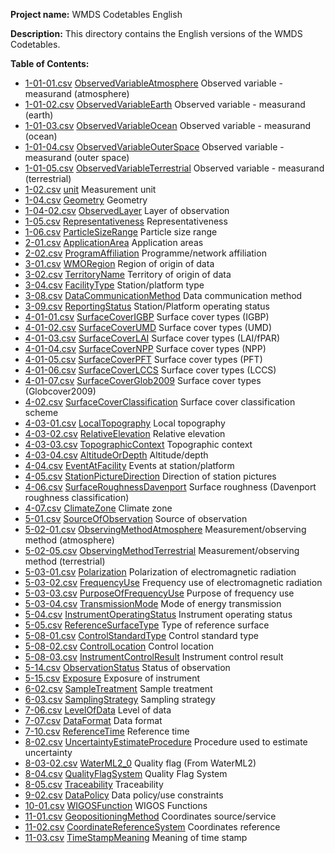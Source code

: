 **Project name:** WMDS Codetables English

**Description:** This directory contains the English versions of the WMDS Codetables. 

**Table of Contents:**

* [1-01-01.csv](./1-01-01.csv) [ObservedVariableAtmosphere](http://codes.wmo.int/wmdr/ObservedVariableAtmosphere) Observed variable - measurand (atmosphere)
* [1-01-02.csv](./1-01-02.csv) [ObservedVariableEarth](http://codes.wmo.int/wmdr/ObservedVariableEarth) Observed variable - measurand (earth)
* [1-01-03.csv](./1-01-03.csv) [ObservedVariableOcean](http://codes.wmo.int/wmdr/ObservedVariableOcean) Observed variable - measurand (ocean)
* [1-01-04.csv](./1-01-04.csv) [ObservedVariableOuterSpace](http://codes.wmo.int/wmdr/ObservedVariableOuterSpace) Observed variable - measurand (outer space)
* [1-01-05.csv](./1-01-05.csv) [ObservedVariableTerrestrial](http://codes.wmo.int/wmdr/ObservedVariableTerrestrial) Observed variable - measurand (terrestrial)
* [1-02.csv](./1-02.csv) [unit](http://codes.wmo.int/wmdr/unit) Measurement unit
* [1-04.csv](./1-04.csv) [Geometry](http://codes.wmo.int/wmdr/Geometry) Geometry
* [1-04-02.csv](./1-04-02.csv) [ObservedLayer](http://codes.wmo.int/wmdr/ObservedLayer) Layer of observation
* [1-05.csv](./1-05.csv) [Representativeness](http://codes.wmo.int/wmdr/Representativeness) Representativeness
* [1-06.csv](./1-06.csv) [ParticleSizeRange](http://codes.wmo.int/wmdr/ParticleSizeRange) Particle size range
* [2-01.csv](./2-01.csv) [ApplicationArea](http://codes.wmo.int/wmdr/ApplicationArea) Application areas
* [2-02.csv](./2-02.csv) [ProgramAffiliation](http://codes.wmo.int/wmdr/ProgramAffiliation) Programme/network affiliation
* [3-01.csv](./3-01.csv) [WMORegion](http://codes.wmo.int/wmdr/WMORegion) Region of origin of data
* [3-02.csv](./3-02.csv) [TerritoryName](http://codes.wmo.int/wmdr/TerritoryName) Territory of origin of data
* [3-04.csv](./3-04.csv) [FacilityType](http://codes.wmo.int/wmdr/FacilityType) Station/platform type
* [3-08.csv](./3-08.csv) [DataCommunicationMethod](http://codes.wmo.int/wmdr/DataCommunicationMethod) Data communication method
* [3-09.csv](./3-09.csv) [ReportingStatus](http://codes.wmo.int/wmdr/ReportingStatus) Station/Platform operating status
* [4-01-01.csv](./4-01-01.csv) [SurfaceCoverIGBP](http://codes.wmo.int/wmdr/SurfaceCoverIGBP) Surface cover types (IGBP)
* [4-01-02.csv](./4-01-02.csv) [SurfaceCoverUMD](http://codes.wmo.int/wmdr/SurfaceCoverUMD) Surface cover types (UMD)
* [4-01-03.csv](./4-01-03.csv) [SurfaceCoverLAI](http://codes.wmo.int/wmdr/SurfaceCoverLAI) Surface cover types (LAI/fPAR)
* [4-01-04.csv](./4-01-04.csv) [SurfaceCoverNPP](http://codes.wmo.int/wmdr/SurfaceCoverNPP) Surface cover types (NPP)
* [4-01-05.csv](./4-01-05.csv) [SurfaceCoverPFT](http://codes.wmo.int/wmdr/SurfaceCoverPFT) Surface cover types (PFT)
* [4-01-06.csv](./4-01-06.csv) [SurfaceCoverLCCS](http://codes.wmo.int/wmdr/SurfaceCoverLCCS) Surface cover types (LCCS)
* [4-01-07.csv](./4-01-07.csv) [SurfaceCoverGlob2009](http://codes.wmo.int/wmdr/SurfaceCoverGlob2009) Surface cover types (Globcover2009)
* [4-02.csv](./4-02.csv) [SurfaceCoverClassification](http://codes.wmo.int/wmdr/SurfaceCoverClassification) Surface cover classification scheme
* [4-03-01.csv](./4-03-01.csv) [LocalTopography](http://codes.wmo.int/wmdr/LocalTopography) Local topography
* [4-03-02.csv](./4-03-02.csv) [RelativeElevation](http://codes.wmo.int/wmdr/RelativeElevation) Relative elevation
* [4-03-03.csv](./4-03-03.csv) [TopographicContext](http://codes.wmo.int/wmdr/TopographicContext) Topographic context
* [4-03-04.csv](./4-03-04.csv) [AltitudeOrDepth](http://codes.wmo.int/wmdr/AltitudeOrDepth) Altitude/depth
* [4-04.csv](./4-04.csv) [EventAtFacility](http://codes.wmo.int/wmdr/EventAtFacility) Events at station/platform
* [4-05.csv](./4-05.csv) [StationPictureDirection](http://codes.wmo.int/wmdr/StationPictureDirection) Direction of station pictures
* [4-06.csv](./4-06.csv) [SurfaceRoughnessDavenport](http://codes.wmo.int/wmdr/SurfaceRoughnessDavenport) Surface roughness (Davenport roughness classification)
* [4-07.csv](./4-07.csv) [ClimateZone](http://codes.wmo.int/wmdr/ClimateZone) Climate zone
* [5-01.csv](./5-01.csv) [SourceOfObservation](http://codes.wmo.int/wmdr/SourceOfObservation) Source of observation
* [5-02-01.csv](./5-02-01.csv) [ObservingMethodAtmosphere](http://codes.wmo.int/wmdr/ObservingMethodAtmosphere) Measurement/observing method (atmosphere)
* [5-02-05.csv](./5-02-05.csv) [ObservingMethodTerrestrial](http://codes.wmo.int/wmdr/ObservingMethodTerrestrial) Measurement/observing method (terrestrial)
* [5-03-01.csv](./5-03-01.csv) [Polarization](http://codes.wmo.int/wmdr/Polarization) Polarization of electromagnetic radiation
* [5-03-02.csv](./5-03-02.csv) [FrequencyUse](http://codes.wmo.int/wmdr/FrequencyUse) Frequency use of electromagnetic radiation
* [5-03-03.csv](./5-03-03.csv) [PurposeOfFrequencyUse](http://codes.wmo.int/wmdr/PurposeOfFrequencyUse)  Purpose of frequency use
* [5-03-04.csv](./5-03-04.csv) [TransmissionMode](http://codes.wmo.int/wmdr/TransmissionMode) Mode of energy transmission
* [5-04.csv](./5-04.csv) [InstrumentOperatingStatus](http://codes.wmo.int/wmdr/InstrumentOperatingStatus) Instrument operating status
* [5-05.csv](./5-05.csv) [ReferenceSurfaceType](http://codes.wmo.int/wmdr/ReferenceSurfaceType) Type of reference surface
* [5-08-01.csv](./5-08-01.csv) [ControlStandardType](http://codes.wmo.int/wmdr/ControlStandardType) Control standard type
* [5-08-02.csv](./5-08-02.csv) [ControlLocation](http://codes.wmo.int/wmdr/ControlLocation) Control location
* [5-08-03.csv](./5-08-03.csv) [InstrumentControlResult](http://codes.wmo.int/wmdr/InstrumentControlResult) Instrument control result
* [5-14.csv](./5-14.csv) [ObservationStatus](http://codes.wmo.int/wmdr/ObservationStatus) Status of observation
* [5-15.csv](./5-15.csv) [Exposure](http://codes.wmo.int/wmdr/Exposure) Exposure of instrument
* [6-02.csv](./6-02.csv) [SampleTreatment](http://codes.wmo.int/wmdr/SampleTreatment) Sample treatment
* [6-03.csv](./6-03.csv) [SamplingStrategy](http://codes.wmo.int/wmdr/SamplingStrategy) Sampling strategy
* [7-06.csv](./7-06.csv) [LevelOfData](http://codes.wmo.int/wmdr/LevelOfData) Level of data
* [7-07.csv](./7-07.csv) [DataFormat](http://codes.wmo.int/wmdr/DataFormat) Data format
* [7-10.csv](./7-10.csv) [ReferenceTime](http://codes.wmo.int/wmdr/ReferenceTime) Reference time
* [8-02.csv](./8-02.csv) [UncertaintyEstimateProcedure](http://codes.wmo.int/wmdr/UncertaintyEstimateProcedure) Procedure used to estimate uncertainty
* [8-03-02.csv](./8-03-02.csv) [WaterML2_0](http://codes.wmo.int/wmdr/WaterML2_0) Quality flag (From WaterML2)
* [8-04.csv](./8-04.csv) [QualityFlagSystem](http://codes.wmo.int/wmdr/QualityFlagSystem) Quality Flag System
* [8-05.csv](./8-05.csv) [Traceability](http://codes.wmo.int/wmdr/Traceability) Traceability
* [9-02.csv](./9-02.csv) [DataPolicy](http://codes.wmo.int/wmdr/DataPolicy) Data policy/use constraints
* [10-01.csv](./10-01.csv) [WIGOSFunction](http://codes.wmo.int/wmdr/WIGOSFunction) WIGOS Functions
* [11-01.csv](./11-01.csv) [GeopositioningMethod](http://codes.wmo.int/wmdr/GeopositioningMethod) Coordinates source/service
* [11-02.csv](./11-02.csv) [CoordinateReferenceSystem](http://codes.wmo.int/wmdr/CoordinateReferenceSystem) Coordinates reference
* [11-03.csv](./11-03.csv) [TimeStampMeaning](http://codes.wmo.int/wmdr/TimeStampMeaning) Meaning of time stamp

